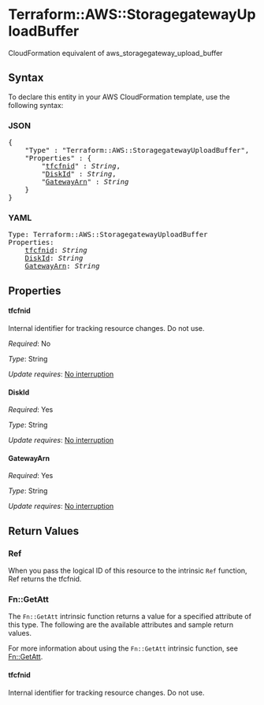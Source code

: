 # Terraform::AWS::StoragegatewayUploadBuffer

CloudFormation equivalent of aws_storagegateway_upload_buffer

## Syntax

To declare this entity in your AWS CloudFormation template, use the following syntax:

### JSON

<pre>
{
    "Type" : "Terraform::AWS::StoragegatewayUploadBuffer",
    "Properties" : {
        "<a href="#tfcfnid" title="tfcfnid">tfcfnid</a>" : <i>String</i>,
        "<a href="#diskid" title="DiskId">DiskId</a>" : <i>String</i>,
        "<a href="#gatewayarn" title="GatewayArn">GatewayArn</a>" : <i>String</i>
    }
}
</pre>

### YAML

<pre>
Type: Terraform::AWS::StoragegatewayUploadBuffer
Properties:
    <a href="#tfcfnid" title="tfcfnid">tfcfnid</a>: <i>String</i>
    <a href="#diskid" title="DiskId">DiskId</a>: <i>String</i>
    <a href="#gatewayarn" title="GatewayArn">GatewayArn</a>: <i>String</i>
</pre>

## Properties

#### tfcfnid

Internal identifier for tracking resource changes. Do not use.

_Required_: No

_Type_: String

_Update requires_: [No interruption](https://docs.aws.amazon.com/AWSCloudFormation/latest/UserGuide/using-cfn-updating-stacks-update-behaviors.html#update-no-interrupt)

#### DiskId

_Required_: Yes

_Type_: String

_Update requires_: [No interruption](https://docs.aws.amazon.com/AWSCloudFormation/latest/UserGuide/using-cfn-updating-stacks-update-behaviors.html#update-no-interrupt)

#### GatewayArn

_Required_: Yes

_Type_: String

_Update requires_: [No interruption](https://docs.aws.amazon.com/AWSCloudFormation/latest/UserGuide/using-cfn-updating-stacks-update-behaviors.html#update-no-interrupt)

## Return Values

### Ref

When you pass the logical ID of this resource to the intrinsic `Ref` function, Ref returns the tfcfnid.

### Fn::GetAtt

The `Fn::GetAtt` intrinsic function returns a value for a specified attribute of this type. The following are the available attributes and sample return values.

For more information about using the `Fn::GetAtt` intrinsic function, see [Fn::GetAtt](https://docs.aws.amazon.com/AWSCloudFormation/latest/UserGuide/intrinsic-function-reference-getatt.html).

#### tfcfnid

Internal identifier for tracking resource changes. Do not use.

